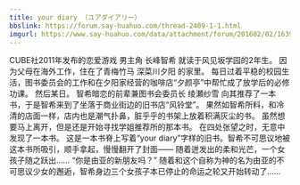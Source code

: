 ```yaml
---
title: your diary （ユアダイアリー）
bbslink: https://forum.say-huahuo.com/thread-2409-1-1.html
imgurl: https://www.say-huahuo.com/data/attachment/forum/201602/02/163930h5gpg7tp5egaw5kn.png
---
```


CUBE社2011年发布的恋爱游戏
男主角 长峰智希 就读于风见坂学园的2年生。
因为父母在海外工作，住在了青梅竹马 深菜川夕阳 的家里。
每日过着平稳的校园生活，图书委员会的工作和在夕阳家经营的咖啡店“夕颜亭”中帮忙成了放学后的必修功课。
然后某日。
智希暗恋的前辈兼图书会委员长 绫瀬纱雪 向其推荐了一本书，于是智希来到了坐落于商业街边的旧书店“风铃堂”。
果然如智希所料，和冷清的店面一样，店内也是潮气扑鼻，脏乎乎的书架上放着积满灰尘的书。
虽然想要马上离开，但是还是开始寻找学姐推荐所的那本书。
在四处张望之时，无意中发现了一本书。
这是一本书脊上写着“your diary”字样的旧书。智希不可思议地被这本书所吸引，顺手拿起，慢慢翻开了封面――
随着迸发出的柔和光芒，一个女孩子随之跃出……
“你是由亚的新朋友吗？”
随着和这个自称为神的名为由亚的不可思议少女的邂逅，智希身边三个女孩子本已停止的命运之轮又开始转动了……<!--more-->
